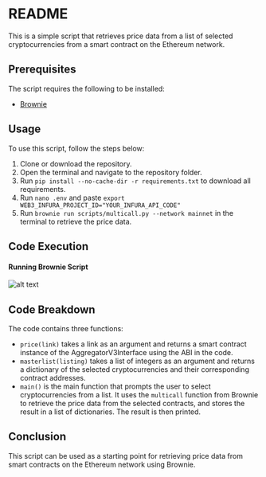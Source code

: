 # README

This is a simple script that retrieves price data from a list of selected cryptocurrencies from a smart contract on the Ethereum network. 

## Prerequisites
The script requires the following to be installed:
- [Brownie](https://eth-brownie.readthedocs.io/en/stable/install.html)

## Usage
To use this script, follow the steps below:
1. Clone or download the repository.
2. Open the terminal and navigate to the repository folder.
3. Run `pip install --no-cache-dir -r requirements.txt` to download all requirements.
4. Run `nano .env` and paste `export WEB3_INFURA_PROJECT_ID="YOUR_INFURA_API_CODE"`
5. Run `brownie run scripts/multicall.py --network mainnet` in the terminal to retrieve the price data.

## Code Execution
#### Running Brownie Script
![alt text](https://github.com/Aryamanraj/multicallQuotes/files/image1.png)


## Code Breakdown
The code contains three functions:
- `price(link)` takes a link as an argument and returns a smart contract instance of the AggregatorV3Interface using the ABI in the code.
- `masterlist(listing)` takes a list of integers as an argument and returns a dictionary of the selected cryptocurrencies and their corresponding contract addresses.
- `main()` is the main function that prompts the user to select cryptocurrencies from a list. It uses the `multicall` function from Brownie to retrieve the price data from the selected contracts, and stores the result in a list of dictionaries. The result is then printed.

## Conclusion
This script can be used as a starting point for retrieving price data from smart contracts on the Ethereum network using Brownie.
